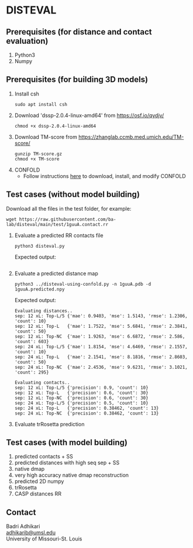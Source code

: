 # DISTEVAL

## Prerequisites (for distance and contact evaluation)
1. Python3
1. Numpy

## Prerequisites (for building 3D models)
1. Install csh
   ```
   sudo apt install csh
   ```
1. Download 'dssp-2.0.4-linux-amd64' from https://osf.io/qydjv/
   ```
   chmod +x dssp-2.0.4-linux-amd64
   ```
1. Download TM-score from https://zhanglab.ccmb.med.umich.edu/TM-score/
    ```
    gunzip TM-score.gz
    chmod +x TM-score
    ```
1. CONFOLD
    - Follow instructions [here](CONFOLD-CHANGES.md) to download, install, and modify CONFOLD

## Test cases (without model building)
Download all the files in the test folder, for example:
   ```
   wget https://raw.githubusercontent.com/ba-lab/disteval/main/test/1guuA.contact.rr
   ```

1. Evaluate a predicted RR contacts file
   ```
   python3 disteval.py 
   ```
   Expected output:
   ```
   
   ```
1. Evaluate a predicted distance map
   ```
   python3 ../disteval-using-confold.py -n 1guuA.pdb -d 1guuA.predicted.npy
   ```
   Expected output:
   ```
   Evaluating distances..
   sep: 12 xL: Top-L/5 {'mae': 0.9403, 'mse': 1.5143, 'rmse': 1.2306, 'count': 10}
   sep: 12 xL: Top-L   {'mae': 1.7522, 'mse': 5.6841, 'rmse': 2.3841, 'count': 50}
   sep: 12 xL: Top-NC  {'mae': 1.9263, 'mse': 6.6872, 'rmse': 2.586, 'count': 603}
   sep: 24 xL: Top-L/5 {'mae': 1.8154, 'mse': 4.6469, 'rmse': 2.1557, 'count': 10}
   sep: 24 xL: Top-L   {'mae': 2.1541, 'mse': 8.1816, 'rmse': 2.8603, 'count': 50}
   sep: 24 xL: Top-NC  {'mae': 2.4536, 'mse': 9.6231, 'rmse': 3.1021, 'count': 295}

   Evaluating contacts..
   sep: 12 xL: Top-L/5 {'precision': 0.9, 'count': 10}
   sep: 12 xL: Top-L   {'precision': 0.6, 'count': 30}
   sep: 12 xL: Top-NC  {'precision': 0.6, 'count': 30}
   sep: 24 xL: Top-L/5 {'precision': 0.5, 'count': 10}
   sep: 24 xL: Top-L   {'precision': 0.38462, 'count': 13}
   sep: 24 xL: Top-NC  {'precision': 0.38462, 'count': 13}
   ```
1. Evaluate trRosetta prediction

## Test cases (with model building)
1. predicted contacts + SS
1. predicted distances with high seq sep + SS
1. native dmap
1. very high accuracy native dmap reconstruction
1. predicted 2D numpy
1. trRosetta
1. CASP distances RR


## Contact  
Badri Adhikari  
adhikarib@umsl.edu  
University of Missouri-St. Louis  
